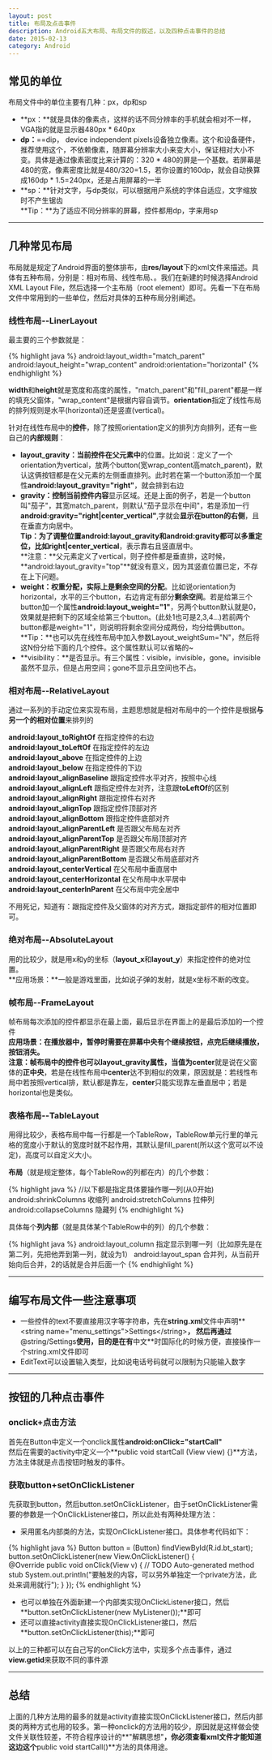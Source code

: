 ```yaml
---
layout: post
title: 布局及点击事件
description: Android五大布局、布局文件的叙述，以及四种点击事件的总结
date: 2015-02-13
category: Android
---
```


## 常见的单位 
布局文件中的单位主要有几种：px，dp和sp

* **px：**就是具体的像素点，这样的话不同分辨率的手机就会相对不一样，VGA指的就是显示器480px \* 640px
* **dp：**==dip， device independent pixels设备独立像素。这个和设备硬件， 推荐使用这个，不依赖像素，随屏幕分辨率大小来变大小，保证相对大小不变。具体是通过像素密度比来计算的：320 \* 480的屏是一个基数。若屏幕是480的宽，像素密度比就是480/320=1.5，若你设置的160dp，就会自动换算成160dp \* 1.5=240px，还是占用屏幕的一半
* **sp：**针对文字，与dp类似，可以根据用户系统的字体自适应，文字缩放时不产生锯齿    
**Tip：**为了适应不同分辨率的屏幕，控件都用dp，字来用sp

- - -

## 几种常见布局
布局就是规定了Android界面的整体排布，由**res/layout**下的xml文件来描述。具体有五种布局，分别是：相对布局、线性布局、。我们在新建的时候选择Android XML Layout File，然后选择一个主布局（root element）即可。先看一下在布局文件中常用到的一些单位，然后对具体的五种布局分别阐述。

### 线性布局--LinerLayout
最主要的三个参数就是：

{% highlight java %} 
android:layout_width="match_parent"
android:layout_height="wrap_content"
android:orientation="horizontal" 
{% endhighlight %}

**width**和**height**就是宽度和高度的属性，"match_parent"和"fill_parent"都是一样的填充父窗体，"wrap_content"是根据内容自调节。**orientation**指定了线性布局的排列规则是水平(horizontal)还是竖直(vertical)。     

针对在线性布局中的**控件**，除了按照orientation定义的排列方向排列，还有一些自己的**内部规则**：

* **layout_gravity：**当前**控件在父元素中**的位置。比如说：定义了一个orientation为vertical，放两个button(宽wrap_content高match_parent)，默认这俩按钮都是在父元素的左侧垂直排列。此时若在第一个button添加一个属性**android:layout_gravity="right"**，就会排到右边
* **gravity：**控制当前**控件内容**显示区域。还是上面的例子，若是一个button叫"茄子"，其宽match_parent，则默认"茄子显示在中间"，若是添加一行**android:gravity="right|center_vertical"**,字就会**显示在button的右侧**，且在垂直方向居中。    
**Tip：**为了调整位置android:layout_gravity和android:gravity都可以多重定位，比如**right|center_vertical**，表示靠右且竖直居中。     
**注意：**父元素定义了vertical，则子控件都是垂直排，这时候，**android:layout_gravity="top"**就没有意义，因为其竖直位置已定，不存在上下问题。        
* **weight：**权重分配，实际上是**剩余空间的分配**。比如说orientation为horizontal，水平的三个button，右边肯定有部分**剩余空间**。若是给第三个button加一个属性**android:layout_weight="1"**，另两个button默认就是0，效果就是把剩下的区域全给第三个button。(此处1也可是2,3,4...)若前两个button都是weight="1"，则说明将剩余空间分成两份，均分给俩button。    
**Tip：**也可以先在线性布局中加入参数Layout_weightSum="N"，然后将这N份分给下面的几个控件。这个属性默认可以省略的~      
* **visibility：**是否显示。有三个属性：visible，invisible，gone。invisible虽然不显示，但是占用空间；gone不显示且空间也不占。

### 相对布局--RelativeLayout
通过一系列的手动定位来实现布局，主题思想就是相对布局中的一个控件是根据**与另一个的相对位置**来排列的

**android:layout_toRightOf**	在指定控件的右边      
**android:layout_toLeftOf**		在指定控件的左边      
**android:layout_above**		在指定控件的上边      
**android:layout_below**		在指定控件的下边      
**android:layout_alignBaseline**	跟指定控件水平对齐，按照中心线      
**android:layout_alignLeft**		跟指定控件左对齐，注意跟**toLeftOf**的区别      
**android:layout_alignRight**	跟指定控件右对齐      
**android:layout_alignTop**		跟指定控件顶部对齐      
**android:layout_alignBottom**	跟指定控件底部对齐      
**android:layout_alignParentLeft**	是否跟父布局左对齐      
**android:layout_alignParentTop**	是否跟父布局顶部对齐      
**android:layout_alignParentRight**	是否跟父布局右对齐      
**android:layout_alignParentBottom**	是否跟父布局底部对齐      
**android:layout_centerVertical**		在父布局中垂直居中      
**android:layout_centerHorizontal**	在父布局中水平居中      
**android:layout_centerInParent**	在父布局中完全居中      

不用死记，知道有：跟指定控件及父窗体的对齐方式，跟指定部件的相对位置即可。

### 绝对布局--AbsoluteLayout 
用的比较少，就是用x和y的坐标（**layout_x**和**layout_y**）来指定控件的绝对位置。    
**应用场景：**一般是游戏里面，比如说子弹的发射，就是x坐标不断的改变。

### 帧布局--FrameLayout 
帧布局每次添加的控件都显示在最上面，最后显示在界面上的是最后添加的一个控件     
**应用场景：**在播放器中，暂停时需要在屏幕中央有个继续按钮，点完后继续播放，按钮消失。     
**注意：**帧布局中的控件也可以**layout_gravity**属性，当值为**center**就是说在父窗体的**正中央**，若是在线性布局中**center**达不到相似的效果，原因就是：若线性布局中若按照vertical排，默认都是靠左，**center**只能实现靠左垂直居中；若是horizontal也是类似。

### 表格布局--TableLayout 

用得比较少，表格布局中每一行都是一个TableRow，TableRow单元行里的单元格的宽度小于默认的宽度时就不起作用，其默认是fill_parent(所以这个宽可以不设定)，高度可以自定义大小。

**布局**（就是规定整体，每个TableRow的列都在内）的几个参数：

{% highlight java %} 
//以下都是指定具体要操作哪一列(从0开始)
android:shrinkColumns		收缩列
android:stretchColumns		拉伸列
android:collapseColumns		隐藏列
{% endhighlight %}

具体每个**列内部**（就是具体某个TableRow中的列）的几个参数：

{% highlight java %} 
android:layout_column	指定显示到哪一列（比如原先是在第二列，先把他弄到第一列，就设为1）
android:layout_span		合并列，从当前开始向后合并，2的话就是合并后面一个
{% endhighlight %}

- - -

## 编写布局文件一些注意事项

* 一些控件的text不要直接用汉字等字符串，先在**string.xml**文件中声明**\<string name="menu_settings">Settings\</string>**， 然后再通过**@string/Settings**使用，目的是在有**中文**时国际化的时候方便，直接操作一个string.xml文件即可
* EditText可以设置输入类型，比如说电话号码就可以限制为只能输入数字

- - -

## 按钮的几种点击事件

### onclick+点击方法
首先在Button中定义一个onclick属性**android:onClick="startCall"**    
然后在需要的activity中定义一个**public void startCall (View view) {}**方法，方法主体就是点击按钮时触发的事件。

### 获取button+setOnClickListener
先获取到button，然后button.setOnClickListener，由于setOnClickListener需要的参数是一个OnClickListener接口，所以此处有两种处理方法：

* 采用匿名内部类的方法，实现OnClickListener接口。具体参考代码如下：

{% highlight java %} 
Button button = (Button) findViewById(R.id.bt_start);
button.setOnClickListener(new View.OnClickListener() {		
	@Override
	public void onClick(View v) {
		// TODO Auto-generated method stub
		System.out.println("要触发的内容，可以另外单独定一个private方法，此处来调用就行");
	}
});
{% endhighlight %}

* 也可以单独在外面新建一个内部类实现OnClickListener接口，然后**button.setOnClickListener(new MyListener());**即可
* 还可以直接activity直接实现OnClickListener接口，然后**button.setOnClickListener(this);**即可

以上的三种都可以在自己写的onClick方法中，实现多个点击事件，通过**view.getid**来获取不同的事件源

- - -

## 总结
上面的几种方法用的最多的就是activity直接实现OnClickListener接口，然后内部类的两种方式也用的较多。第一种onclick的方法用的较少，原因就是这样做会使文件关联性较差，不符合程序设计的**"解耦思想"**，你必须查看xml文件才能知道这边这个**public void startCall()**方法的具体用途。

